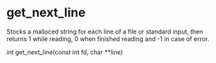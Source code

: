 # get_next_line

Stocks a malloced string for each line of a file or standard input, 
then returns 1 while reading, 0 when finished reading and -1 in case of error.

int get_next_line(const int fd, char **line)
